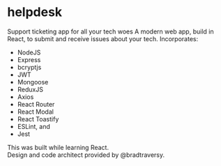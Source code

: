 # helpdesk
Support ticketing app for all your tech woes
A modern web app, build in React, to submit and receive issues about your tech.
Incorporates:  
- NodeJS
- Express
- bcryptjs
- JWT
- Mongoose
- ReduxJS
- Axios
- React Router
- React Modal
- React Toastify
- ESLint, and
- Jest  

This was built while learning React.  
Design and code architect provided by @bradtraversy.
